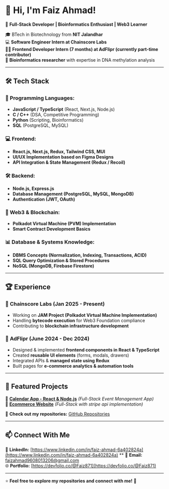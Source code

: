 # 👋 Hi, I'm Faiz Ahmad!  

🚀 **Full-Stack Developer | Bioinformatics Enthusiast | Web3 Learner**  

🎓 BTech in Biotechnology from **NIT Jalandhar**  
💻 **Software Engineer Intern at Chainscore Labs**  
👨‍💻 **Frontend Developer Intern (7 months) at AdFlipr (currently part-time contributor)**  
🔬 **Bioinformatics researcher** with expertise in DNA methylation analysis  

---

## 🛠 Tech Stack  

### **🚀 Programming Languages:**  
- **JavaScript / TypeScript** (React, Next.js, Node.js)  
- **C / C++** (DSA, Competitive Programming)  
- **Python** (Scripting, Bioinformatics)  
- **SQL** (PostgreSQL, MySQL)  

### **💻 Frontend:**  
- **React.js, Next.js, Redux, Tailwind CSS, MUI**  
- **UI/UX Implementation based on Figma Designs**  
- **API Integration & State Management (Redux / Recoil)**  

### **🛠 Backend:**  
- **Node.js, Express.js**  
- **Database Management (PostgreSQL, MySQL, MongoDB)**  
- **Authentication (JWT, OAuth)**  

### **🔗 Web3 & Blockchain:**  
- **Polkadot Virtual Machine (PVM) Implementation**  
- **Smart Contract Development Basics**  

### **📊 Database & Systems Knowledge:**  
- **DBMS Concepts (Normalization, Indexing, Transactions, ACID)**  
- **SQL Query Optimization & Stored Procedures**  
- **NoSQL (MongoDB, Firebase Firestore)**  

---

## 🏆 Experience  

### 🔹 **Chainscore Labs (Jan 2025 - Present)**  
- Working on **JAM Project (Polkadot Virtual Machine Implementation)**  
- Handling **bytecode execution** for Web3 Foundation compliance  
- Contributing to **blockchain infrastructure development**  

### 🔹 **AdFlipr (June 2024 - Dec 2024)**  
- Designed & implemented **frontend components in React & TypeScript**  
- Created **reusable UI elements** (forms, modals, drawers)  
- Integrated APIs & **managed state using Redux**  
- Built pages for **e-commerce analytics & automation tools**  

---

## 📌 Featured Projects  

🔹 **[Calendar App - React & Node.js](https://github.com/faizahmad87/Calendar)** *(Full-Stack Event Management App)*  
🔹 **[Ecommerce Website](https://github.com/faizahmad87/Online-store)** *(Full-Stack with stripe api implementation)*  

📌 **Check out my repositories:** [GitHub Repositories](https://github.com/faizahmad87?tab=repositories)  

---

## 📫 Connect With Me  

💼 **LinkedIn:** [https://www.linkedin.com/in/faiz-ahmad-6a402824a](https://www.linkedin.com/in/faiz-ahmad-6a402824a) **
📧 **Email:** faizahmad9608013206@gmail.com  
🌐 **Portfolio:** [https://devfolio.co/@Faiz871](https://devfolio.co/@Faiz871) 

---

⭐ **Feel free to explore my repositories and connect with me!** 🚀  
